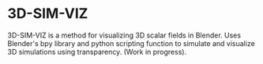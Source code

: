 # 3D-SIM-VIZ
3D-SIM-VIZ is a method for visualizing 3D scalar fields in Blender. Uses Blender's bpy library and python scripting function to simulate and visualize 3D simulations using transparency. (Work in progress). 
